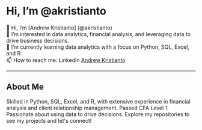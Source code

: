 # Hi, I’m @akristianto

👋 Hi, I’m [Andrew Kristianto] (@akristianto)  
👀 I’m interested in data analytics, financial analysis, and leveraging data to drive business decisions.  
🌱 I’m currently learning data analytics with a focus on Python, SQL, Excel, and R.  
📫 How to reach me: LinkedIn [Andrew Kristianto](https://www.linkedin.com/in/andrewkristianto)  

---

## About Me

Skilled in Python, SQL, Excel, and R, with extensive experience in financial analysis and client relationship management. Passed CFA Level 1. Passionate about using data to drive decisions. Explore my repositories to see my projects and let's connect!

<!---
akristianto/akristianto is a ✨ special ✨ repository because its `README.md` (this file) appears on your GitHub profile.
You can click the Preview link to take a look at your changes.
--->
